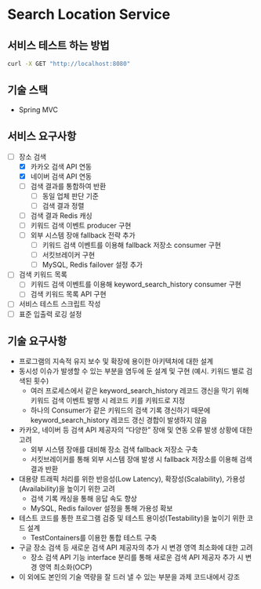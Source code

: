 # Search Location Service

## 서비스 테스트 하는 방법

```bash
curl -X GET "http://localhost:8080"
```

## 기술 스택

- Spring MVC

## 서비스 요구사항

- [ ] 장소 검색
  - [X] 카카오 검색 API 연동
  - [X] 네이버 검색 API 연동
  - [ ] 검색 결과를 통합하여 반환
    - [ ] 동일 업체 판단 기준
    - [ ] 검색 결과 정렬
  - [ ] 검색 결과 Redis 캐싱
  - [ ] 키워드 검색 이벤트 producer 구현
  - [ ] 외부 시스템 장애 fallback 전략 추가
    - [ ] 키워드 검색 이벤트를 이용해 fallback 저장소 consumer 구현
    - [ ] 서킷브레이커 구현
    - [ ] MySQL, Redis failover 설정 추가
- [ ] 검색 키워드 목록
  - [ ] 키워드 검색 이벤트를 이용해 keyword_search_history consumer 구현
  - [ ] 검색 키워드 목록 API 구현
- [ ] 서비스 테스트 스크립트 작성
- [ ] 표준 입출력 로깅 설정

## 기술 요구사항

- 프로그램의 지속적 유지 보수 및 확장에 용이한 아키텍처에 대한 설계
- 동시성 이슈가 발생할 수 있는 부분을 염두에 둔 설계 및 구현 (예시. 키워드 별로 검색된 횟수)
  - 여러 프로세스에서 같은 keyword_search_history 레코드 갱신을 막기 위해 키워드 검색 이벤트 발행 시 레코드 키를 키워드로 지정
  - 하나의 Consumer가 같은 키워드의 검색 기록 갱신하기 때문에 keyword_search_history 레코드 갱신 경합이 발생하지 않음
- 카카오, 네이버 등 검색 API 제공자의 “다양한” 장애 및 연동 오류 발생 상황에 대한 고려
  - 외부 시스템 장애를 대비해 장소 검색 fallback 저장소 구축
  - 서킷브레이커를 통해 외부 시스템 장애 발생 시 fallback 저장소를 이용해 검색 결과 반환
- 대용량 트래픽 처리를 위한 반응성(Low Latency), 확장성(Scalability), 가용성(Availability)을 높이기 위한 고려
  - 검색 기록 캐싱을 통해 응답 속도 향상
  - MySQL, Redis failover 설정을 통해 가용성 확보
- 테스트 코드를 통한 프로그램 검증 및 테스트 용이성(Testability)을 높이기 위한 코드 설계
  - TestContainers를 이용한 통합 테스트 구축
- 구글 장소 검색 등 새로운 검색 API 제공자의 추가 시 변경 영역 최소화에 대한 고려
  - 장소 검색 API 기능 interface 분리를 통해 새로운 검색 API 제공자 추가 시 변경 영역 최소화(OCP)
- 이 외에도 본인의 기술 역량을 잘 드러 낼 수 있는 부분을 과제 코드내에서 강조
